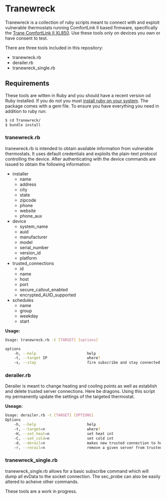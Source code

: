 # Tranewreck

Tranewreck is a collection of ruby scripts meant to connect with and exploit vulnerable thermostats running ComfortLink II based firmware, specifically the [Trane ComfortLink II XL850](https://www.trane.com/residential/en/products/thermostats-and-controls/connected-controls/comfortlink_xl850.html).  Use these tools only on devices you own or have consent to test. 

There are three tools included in this repository:

  - tranewreck.rb
  - derailer.rb
  - tranewreck_single.rb

## Requirements
These tools are witten in Ruby and you should have a recent version od Ruby installed. If you do not you must [install ruby on your system](https://www.ruby-lang.org/en/documentation/installation/). The package comes with a gem file. To ensure you have everything you need in addition to ruby run: 
```sh
$ cd Tranewreck/
$ bundle install
```

### tranewreck.rb
tranewreck.rb is intended to obtain available information from vulnerable thermostats. It uses default credentials and exploits the plain-text protocol controlling the device. After authenticating with the device commands are issued to obtain the following information:

* installer
  * name
  * address
  * city
  * state
  * zipcode
  * phone
  * website
  * phone_aux
* device
  * system_name
  * auid
  * manufacturer
  * model
  * serial_number
  * version_id
  * platform
* trusted_connections
    * id
    * name
    * host
    * port
    * secure_callout_enabled
    * encrypted_AUID_supported
* schedules
  * name
  * group
  * weekday
  * start
  
  
**Usage:**
```sh
Usage: tranewreck.rb -t [TARGET] [options]

options
    -h, --help                       help
    -t, --target IP                  where?
    -s, --stay                       fire subscribe and stay connected
```

### derailer.rb
Derailer is meant to change heating and cooling points as well as establish and delete trusted server connections. Here be dragons. Using this script my permanently update the settings of the targeted thermostat.

**Useage:**
```sh
Usage: derailer.rb -t [TARGET] [OPTIONS]
Options
    -h, --help                       help
    -t, --target=n                   where?
    -H, --set_heat=n                 set heat int
    -C, --set_cold=n                 set cold int
    -d, --derail=n                   makes new trusted connection to host:port
    -r, --rerail=n                   remove a given server from trusted connections.
```

### tranewreck_single.rb
tranewreck_single.rb allows for a basic subscribe command which will dump all evData to the socket connection. The sec_probe can also be easily altered to acheive other commands.   

These tools are a work in progress. 
